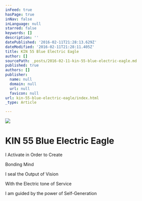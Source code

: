 ```yaml
---
inFeed: true
hasPage: true
inNav: false
inLanguage: null
starred: false
keywords: []
description: ''
datePublished: '2016-02-11T21:28:13.629Z'
dateModified: '2016-02-11T21:28:11.405Z'
title: KIN 55 Blue Electric Eagle
author: []
sourcePath: _posts/2016-02-11-kin-55-blue-electric-eagle.md
published: true
authors: []
publisher:
  name: null
  domain: null
  url: null
  favicon: null
url: kin-55-blue-electric-eagle/index.html
_type: Article

---
```

![](https://s3-us-west-2.amazonaws.com/the-grid-img/p/e6518a41b122b2f4bc34560e787eea28d86ed6dc.png)

# KIN 55 Blue Electric Eagle

I Activate in Order to Create

Bonding Mind

I seal the Output of Vision

With the Electric tone of Service

I am guided by the power of Self-Generation